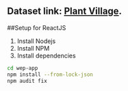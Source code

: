 ## Dataset link: [Plant Village](https://www.kaggle.com/datasets/arjuntejaswi/plant-village).

##Setup for ReactJS
1. Install Nodejs 
2. Install NPM 
3. Install dependencies
```sh
cd wep-app
npm install --from-lock-json
npm audit fix
